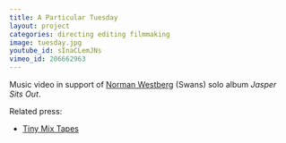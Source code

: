 ```yaml
---
title: A Particular Tuesday
layout: project
categories: directing editing filmmaking
image: tuesday.jpg
youtube_id: sInaCLemJNs
vimeo_id: 206662963
---
```


Music video in support of [Norman Westberg][nw] (Swans) solo album
_Jasper Sits Out_.

Related press:

- [Tiny Mix Tapes](http://www.tinymixtapes.com/news/room40-reissues-norman-westbergs-jasper-sits-out-premieres-clip-particular-tuesday)

[nw]: http://normanwestberg.com/
